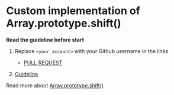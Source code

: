 # Custom implementation of Array.prototype.shift()

**Read the guideline before start**

1. Replace `<your_account>` with your Github username in the links
    - [PULL REQUEST](https://github.com/mate-academy/js_array-method-shift/pull/154)

2. [Guideline](https://github.com/mate-academy/js_task-guideline/blob/master/README.md)

Read more about [Array.prototype.shift()](https://developer.mozilla.org/en-US/docs/Web/JavaScript/Reference/Global_Objects/Array/shift)
